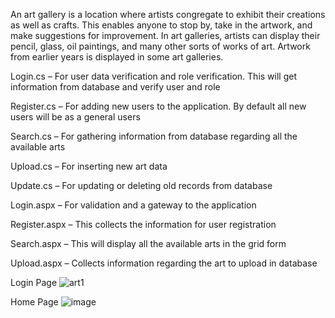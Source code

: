 An art gallery is a location where artists congregate to exhibit their creations as well as crafts. This enables anyone to stop by, take in the artwork, and make suggestions for improvement. In art galleries, artists can display their pencil, glass, oil paintings, and many other sorts of works of art. Artwork from earlier years is displayed in some art galleries.

Login.cs – For user data verification and role verification. This will get information from database and verify user and role

Register.cs – For adding new users to the application. By default all new users will be as a general users

Search.cs – For gathering information from database regarding all the available arts

Upload.cs – For inserting new art data 

Update.cs – For updating or deleting old records from database

Login.aspx – For validation and a gateway to the application

Register.aspx – This collects the information for user registration

Search.aspx – This will display all the available arts in the grid form

Upload.aspx – Collects information regarding the art to upload in database

Login Page
![art1](https://github.com/vamshikusa/ArtGallery/assets/40212124/8b663ab9-89da-4090-a66b-5a483d48f114)


Home Page
![image](https://github.com/vamshikusa/ArtGallery/assets/40212124/ed25e568-0d96-4edd-b4cc-4ffbfba37fc2)


